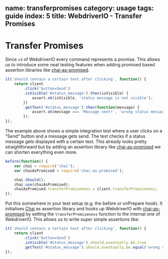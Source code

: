 name: transferpromises
category: usage
tags: guide
index: 5
title: WebdriverIO - Transfer Promises
---

Transfer Promises
=================

Since `v3` of WebdriverIO every command represents a promise. This allows us to introduce some neat
testing features when adding promised based assertion libraries like [chai-as-promised](https://github.com/domenic/chai-as-promised/).

```js
it('should contain a certain text after clicking', function() {
    return client
        .click('button=Send')
        .isVisible('#status_message').then(isVisible) {
            assert.ok(isVisible, 'status message is not visible');
        })
        .getText('#status_message').then(function(message) {
            assert.ok(message === 'Message sent!', 'wrong status message');
        });
});
```

The example above shows a simple integration test where a user clicks on a "Send" button and a message
gets send. The test checks if a status message gets displayed with a certain text. This already looks
pretty straightforward but by adding an assertion library like [chai-as-promised](https://github.com/domenic/chai-as-promised/)
we can shorten everything even more.

```js
before(function() {
    var chai = require('chai');
    var chaiAsPromised = require('chai-as-promised');

    chai.Should();
    chai.use(chaiAsPromised);
    chaiAsPromised.transferPromiseness = client.transferPromiseness;
});
```

Put this somewhere in your test setup (e.g. the before or onPrepare hook). It initialises [Chai](http://chaijs.com/)
as assertion library and hooks up WebdriverIO with [chai-as-promised](https://github.com/domenic/chai-as-promised/)
by setting the `transferPromiseness` function to the internal one of WebdriverIO. This allows us to write
super simple assertions like:

```js
it('should contain a certain text after clicking', function() {
    return client
        .click('button=Send')
        .isVisible('#status_message').should.eventually.be.true
        .getText('#status_message').should.eventually.be.equal('wrong status message');
});
```
